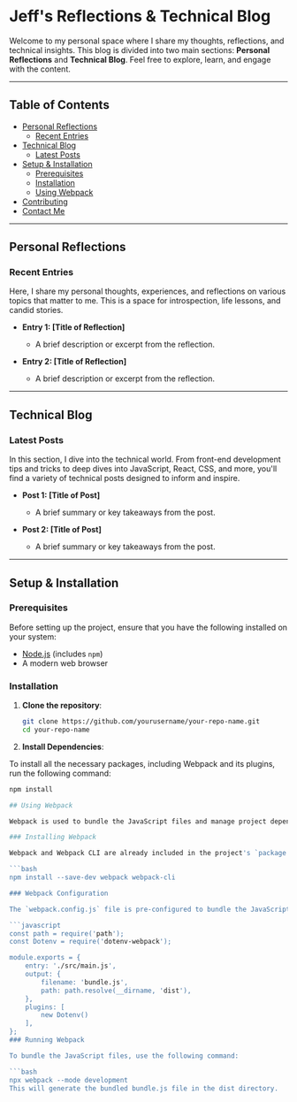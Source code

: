 # Jeff's Reflections & Technical Blog

Welcome to my personal space where I share my thoughts, reflections, and technical insights. This blog is divided into two main sections: **Personal Reflections** and **Technical Blog**. Feel free to explore, learn, and engage with the content. 

---

## Table of Contents

- [Personal Reflections](#personal-reflections)
  - [Recent Entries](#recent-entries)
- [Technical Blog](#technical-blog)
  - [Latest Posts](#latest-posts)
- [Setup & Installation](#setup--installation)
  - [Prerequisites](#prerequisites)
  - [Installation](#installation)
  - [Using Webpack](#using-webpack)
- [Contributing](#contributing)
- [Contact Me](#contact-me)

---

## Personal Reflections

### Recent Entries

Here, I share my personal thoughts, experiences, and reflections on various topics that matter to me. This is a space for introspection, life lessons, and candid stories.

<!-- Add your personal journal entries below as sub-bullets -->

- **Entry 1: [Title of Reflection]**
  - A brief description or excerpt from the reflection.
  
- **Entry 2: [Title of Reflection]**
  - A brief description or excerpt from the reflection.

---

## Technical Blog

### Latest Posts

In this section, I dive into the technical world. From front-end development tips and tricks to deep dives into JavaScript, React, CSS, and more, you'll find a variety of technical posts designed to inform and inspire.

<!-- Add your technical blog posts below as sub-bullets -->

- **Post 1: [Title of Post]**
  - A brief summary or key takeaways from the post.
  
- **Post 2: [Title of Post]**
  - A brief summary or key takeaways from the post.

---

## Setup & Installation

### Prerequisites

Before setting up the project, ensure that you have the following installed on your system:

- [Node.js](https://nodejs.org/en/download/) (includes `npm`)
- A modern web browser

### Installation

1. **Clone the repository**:

   ```bash
   git clone https://github.com/yourusername/your-repo-name.git
   cd your-repo-name

2. **Install Dependencies**:

To install all the necessary packages, including Webpack and its plugins, run the following command:

```bash
npm install

## Using Webpack

Webpack is used to bundle the JavaScript files and manage project dependencies.

### Installing Webpack

Webpack and Webpack CLI are already included in the project's `package.json`. To install them, just run the following command:

```bash
npm install --save-dev webpack webpack-cli

### Webpack Configuration

The `webpack.config.js` file is pre-configured to bundle the JavaScript files and handle environment variables. Here’s an example:

```javascript
const path = require('path');
const Dotenv = require('dotenv-webpack');

module.exports = {
    entry: './src/main.js',
    output: {
        filename: 'bundle.js',
        path: path.resolve(__dirname, 'dist'),
    },
    plugins: [
        new Dotenv()
    ],
};
### Running Webpack

To bundle the JavaScript files, use the following command:

```bash
npx webpack --mode development
This will generate the bundled bundle.js file in the dist directory.

